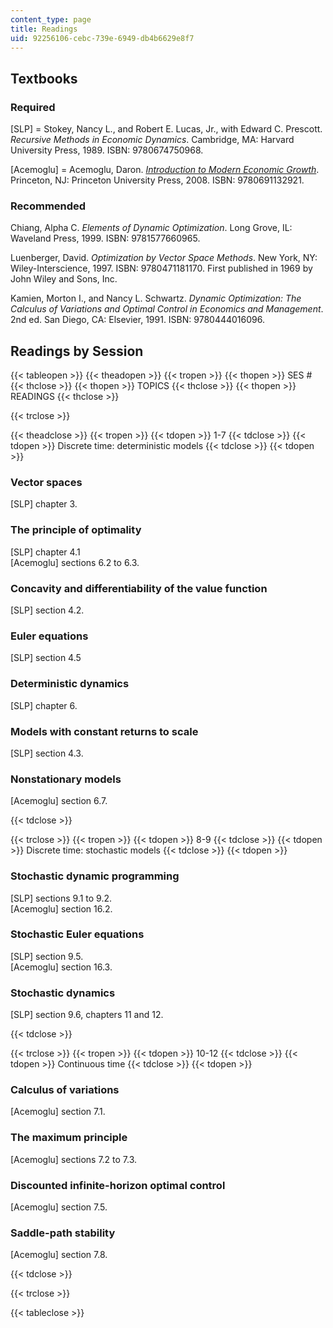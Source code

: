 ```yaml
---
content_type: page
title: Readings
uid: 92256106-cebc-739e-6949-db4b6629e8f7
---
```


Textbooks
---------

### Required

\[SLP\] = Stokey, Nancy L., and Robert E. Lucas, Jr., with Edward C. Prescott. _Recursive Methods in Economic Dynamics_. Cambridge, MA: Harvard University Press, 1989. ISBN: 9780674750968.

\[Acemoglu\] = Acemoglu, Daron. _[Introduction to Modern Economic Growth](http://press.princeton.edu/titles/8764.html)_. Princeton, NJ: Princeton University Press, 2008. ISBN: 9780691132921.

### Recommended

Chiang, Alpha C. _Elements of Dynamic Optimization_. Long Grove, IL: Waveland Press, 1999. ISBN: 9781577660965.

Luenberger, David. _Optimization by Vector Space Methods_. New York, NY: Wiley-Interscience, 1997. ISBN: 9780471181170. First published in 1969 by John Wiley and Sons, Inc.

Kamien, Morton I., and Nancy L. Schwartz. _Dynamic Optimization: The Calculus of Variations and Optimal Control in Economics and Management_. 2nd ed. San Diego, CA: Elsevier, 1991. ISBN: 9780444016096.

Readings by Session
-------------------

{{< tableopen >}}
{{< theadopen >}}
{{< tropen >}}
{{< thopen >}}
SES #
{{< thclose >}}
{{< thopen >}}
TOPICS
{{< thclose >}}
{{< thopen >}}
READINGS
{{< thclose >}}

{{< trclose >}}

{{< theadclose >}}
{{< tropen >}}
{{< tdopen >}}
1-7
{{< tdclose >}}
{{< tdopen >}}
Discrete time: deterministic models
{{< tdclose >}}
{{< tdopen >}}


### Vector spaces

\[SLP\] chapter 3.

### The principle of optimality

\[SLP\] chapter 4.1  
\[Acemoglu\] sections 6.2 to 6.3.

### Concavity and differentiability of the value function

\[SLP\] section 4.2.

### Euler equations

\[SLP\] section 4.5

### Deterministic dynamics

\[SLP\] chapter 6.

### Models with constant returns to scale

\[SLP\] section 4.3.

### Nonstationary models

\[Acemoglu\] section 6.7.


{{< tdclose >}}

{{< trclose >}}
{{< tropen >}}
{{< tdopen >}}
8-9
{{< tdclose >}}
{{< tdopen >}}
Discrete time: stochastic models
{{< tdclose >}}
{{< tdopen >}}


### Stochastic dynamic programming

\[SLP\] sections 9.1 to 9.2.  
\[Acemoglu\] section 16.2.

### Stochastic Euler equations

\[SLP\] section 9.5.  
\[Acemoglu\] section 16.3.

### Stochastic dynamics

\[SLP\] section 9.6, chapters 11 and 12.


{{< tdclose >}}

{{< trclose >}}
{{< tropen >}}
{{< tdopen >}}
10-12
{{< tdclose >}}
{{< tdopen >}}
Continuous time
{{< tdclose >}}
{{< tdopen >}}


### Calculus of variations

\[Acemoglu\] section 7.1.

### The maximum principle

\[Acemoglu\] sections 7.2 to 7.3.

### Discounted infinite-horizon optimal control

\[Acemoglu\] section 7.5.

### Saddle-path stability

\[Acemoglu\] section 7.8.


{{< tdclose >}}

{{< trclose >}}

{{< tableclose >}}